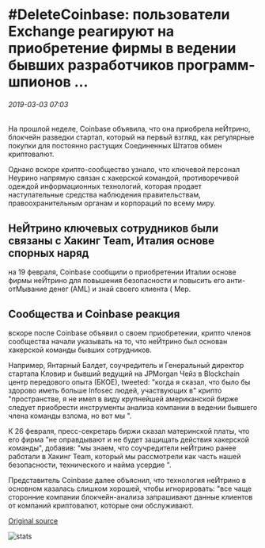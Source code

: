 # \#DeleteCoinbase: пользователи Exchange реагируют на приобретение фирмы в ведении бывших разработчиков программ-шпионов ...

###### 2019-03-03 07:03

На прошлой неделе, Coinbase объявила, что она приобрела неЙтрино, блокчейн разведки стартап, который на первый взгляд, как регулярные покупки для постоянно растущих Соединенных Штатов обмен криптовалют.

Однако вскоре крипто-сообщество узнало, что ключевой персонал Неурино напрямую связан с хакерской командой, противоречивой одеждой информационных технологий, которая продает наступательные средства наблюдения правительствам, правоохранительным органам и корпораций по всему миру.

## НеЙтрино ключевых сотрудников были связаны с Хакинг Team, Италия основе спорных наряд

на 19 февраля, Coinbase сообщили о приобретении Италии основе фирмы неЙтрино для повышения безопасности и повысить его анти-отМывание денег (AML) и знай своего клиента ( Мер.

## Сообщества и Coinbase реакция

вскоре после Coinbase объявил о своем приобретении, крипто членов сообщества начали указывать на то, что неЙтрино был основан хакерской команды бывших сотрудников.

Например, Янтарный Балдет, соучредитель и Генеральный директор стартапа Кловир и бывший ведущий на JPMorgan Чейз в Blockchain центр передового опыта (БКОЕ), tweeted: "когда я сказал, что было бы здорово иметь больше Infosec людей, участвующих в" крипто "пространстве, я не имел в виду крупнейшей американской бирже следует приобрести инструменты анализа компании в ведении бывшего члена команды взлома, но вот мы ".

К 26 февраля, пресс-секретарь биржи сказал материнской платы, что его фирма "не оправдывают и не будет защищать действия хакерской команды", добавив: "мы знаем, что соучредители неЙтрино ранее работали в Хакинг Team, который мы рассмотрели как часть нашей безопасности, технического и найма усердие ".

Представитель Coinbase далее объяснил, что технология неЙтрино в основном казалась слишком хорошей, чтобы игнорировать: "все чаще сторонние компании блокчейн-анализа запрашивают данные клиентов от компаний криптовалют, которые они обслуживают.

[Original source](https://cointelegraph.com/news/deletecoinbase-exchange-users-respond-to-acquisition-of-a-firm-run-by-former-spyware-developers)

![stats](https://c.statcounter.com/11760860/0/a89fa40b/1/ "stats")